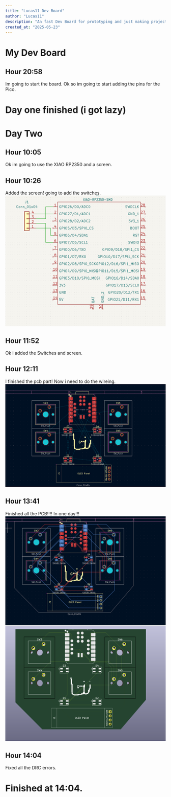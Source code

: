 ```yaml
---
title: "Lucas11 Dev Board"
author: "Lucas11"
description: "An fast Dev Board for prototyping and just making projects without soldering every time."
created_at: "2025-05-23"
---
```

# My Dev Board
## Hour 20:58
Im going to start the board.
Ok so im going to start adding the pins for the Pico.
# Day one finished (i got lazy)
# Day Two
## Hour 10:05
Ok im going to use the XIAO RP2350 and a screen.
## Hour 10:26
Added the screen! going to add the switches.
![the circuit](assets/image.png)
## Hour 11:52
Ok i added the Switches and screen.
## Hour 12:11
I finished the pcb part! Now i need to do the wireing.
![pcb](assets/image2.png)
## Hour 13:41
Finished all the PCB!!!!
In one day!!!
![finished pcb](assets/image3.png)
![3d pcb](assets/image4.png)
## Hour 14:04
Fixed all the DRC errors.
# Finished at 14:04.